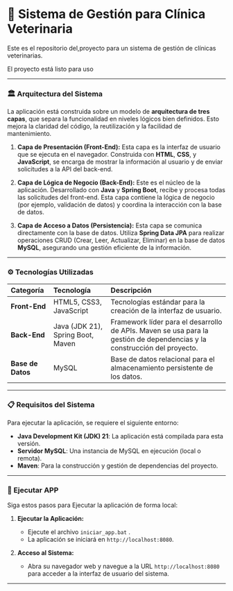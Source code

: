 # 🐾 Sistema de Gestión para Clínica Veterinaria

Este es el repositorio del,proyecto para un sistema de gestión de clínicas veterinarias. 

El proyecto está listo para uso

---

### 🏛️ Arquitectura del Sistema

La aplicación está construida sobre un modelo de **arquitectura de tres capas**, que separa la funcionalidad en niveles lógicos bien definidos. Esto mejora la claridad del código, la reutilización y la facilidad de mantenimiento.

1.  **Capa de Presentación (Front-End):**
    Esta capa es la interfaz de usuario que se ejecuta en el navegador. Construida con **HTML**, **CSS**, y **JavaScript**, se encarga de mostrar la información al usuario y de enviar solicitudes a la API del back-end.

2.  **Capa de Lógica de Negocio (Back-End):**
    Este es el núcleo de la aplicación. Desarrollado con **Java** y **Spring Boot**, recibe y procesa todas las solicitudes del front-end. Esta capa contiene la lógica de negocio (por ejemplo, validación de datos) y coordina la interacción con la base de datos.

3.  **Capa de Acceso a Datos (Persistencia):**
    Esta capa se comunica directamente con la base de datos. Utiliza **Spring Data JPA** para realizar operaciones CRUD (Crear, Leer, Actualizar, Eliminar) en la base de datos **MySQL**, asegurando una gestión eficiente de la información.

---

### ⚙️ Tecnologías Utilizadas

| Categoría | Tecnología | Descripción |
| :--- | :--- | :--- |
| **Front-End** | HTML5, CSS3, JavaScript | Tecnologías estándar para la creación de la interfaz de usuario. |
| **Back-End** | Java (JDK 21), Spring Boot, Maven | Framework líder para el desarrollo de APIs. Maven se usa para la gestión de dependencias y la construcción del proyecto. |
| **Base de Datos** | MySQL | Base de datos relacional para el almacenamiento persistente de los datos. |

---

### 📋 Requisitos del Sistema

Para ejecutar la aplicación, se requiere el siguiente entorno:

* **Java Development Kit (JDK) 21**: La aplicación está compilada para esta versión.
* **Servidor MySQL**: Una instancia de MySQL en ejecución (local o remota).
* **Maven**: Para la construcción y gestión de dependencias del proyecto.

---

### 🚀 Ejecutar APP

Siga estos pasos para Ejecutar la aplicación de forma local:


1.  **Ejecutar la Aplicación:**
    * Ejecute el archivo `iniciar_app.bat` .
    * La aplicación se iniciará en `http://localhost:8080`.

2.  **Acceso al Sistema:**
    * Abra su navegador web y navegue a la URL `http://localhost:8080` para acceder a la interfaz de usuario del sistema.


---

